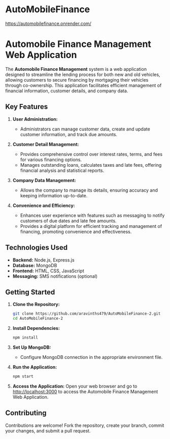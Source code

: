 # AutoMobileFinance
https://automobilefinance.onrender.com/
# Automobile Finance Management Web Application

The **Automobile Finance Management** system is a web application designed to streamline the lending process for both new and old vehicles, allowing customers to secure financing by mortgaging their vehicles through co-ownership. This application facilitates efficient management of financial information, customer details, and company data.

## Key Features

1. **User Administration:**

   - Administrators can manage customer data, create and update customer information, and track due amounts.
2. **Customer Detail Management:**

   - Provides comprehensive control over interest rates, terms, and fees for various financing options.
   - Manages outstanding loans, calculates taxes and late fees, offering financial analysis and statistical reports.
3. **Company Data Management:**

   - Allows the company to manage its details, ensuring accuracy and keeping information up-to-date.
4. **Convenience and Efficiency:**

   - Enhances user experience with features such as messaging to notify customers of due dates and late fee amounts.
   - Provides a digital platform for efficient tracking and management of financing, promoting convenience and effectiveness.

## Technologies Used

- **Backend:** Node.js, Express.js
- **Database:** MongoDB
- **Frontend:** HTML, CSS, JavaScript
- **Messaging:** SMS notifications (optional)

## Getting Started

1. **Clone the Repository:**

   ```bash
   git clone https://github.com/aravinths479/AutoMobileFinance-2.git
   cd AutoMobileFinance-2
   ```
2. **Install Dependencies:**

   ```bash
   npm install
   ```
3. **Set Up MongoDB:**

   - Configure MongoDB connection in the appropriate environment file.
4. **Run the Application:**

   ```bash
   npm start
   ```
5. **Access the Application:**
   Open your web browser and go to [http://localhost:3000](http://localhost:3000) to access the Automobile Finance Management Web Application.

## Contributing

Contributions are welcome! Fork the repository, create your branch, commit your changes, and submit a pull request.

